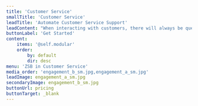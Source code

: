 ```yaml
---
title: 'Customer Service'
smallTitle: 'Customer Service'
leadTitle: 'Automate Customer Service Support'
leadContent: "When interacting with customers, there will always be questions that are frequently asked. These questions often require answers that are repetitive, and\nresponding to them each time they are asked may be time a rather time-consuming task for customer service representatives. Chatbots are able to provide\nautomated, highly accurate and empathetic answers in an instant, creating a highly personalized, more efficient user experience."
buttonLabel: 'Get Started'
content:
    items: '@self.modular'
    order:
        by: default
        dir: desc
menu: 'ZSB in Customer Service'
media_order: 'engagement_b_sm.jpg,engagement_a_sm.jpg'
leadImage: engagement_a_sm.jpg
secondaryImage: engagement_b_sm.jpg
buttonUrl: pricing
buttonTarget: _blank
---
```



